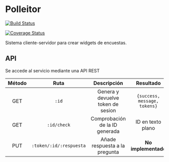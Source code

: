 # Polleitor

[![Build Status](https://travis-ci.org/oslugr/polleitor.svg?branch=master)](https://travis-ci.org/oslugr/polleitor)

[![Coverage Status](https://coveralls.io/repos/github/oslugr/polleitor/badge.svg?branch=master)](https://coveralls.io/github/oslugr/polleitor?branch=master)

Sistema cliente-servidor para crear widgets de encuestas.

## API

Se accede al servicio mediante una API REST

| **Método** | **Ruta**                | **Descripción**                   | **Resultado**                |
|:----------:|:-----------------------:|:---------------------------------:|:----------------------------:|
| GET        | `:id`                   | Genera y devuelve token de sesion | `{success, message, tokens}` |
| GET        | `:id/check`             | Comprobación de la ID generada    | ID en texto plano            |
| PUT        | `:token/:id/:respuesta` | Añade respuesta a la pregunta     | **No implementado**          |
